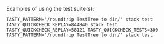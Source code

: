 Examples of using the test suite(s):

```
TASTY_PATTERN='/roundtrip TestTree to dir/' stack test
TASTY_QUICKCHECK_REPLAY=844840 stack test
TASTY_QUICKCHECK_REPLAY=58121 TASTY_QUICKCHECK_TESTS=300 TASTY_PATTERN='/roundtrip TestTree to dir/' stack test
```

